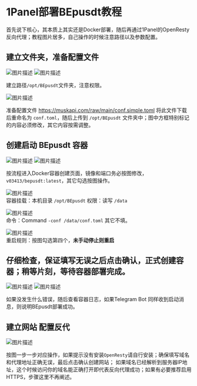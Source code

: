 # 1Panel部署BEpusdt教程

首先说下核心，其本质上其实还是Docker部署，随后再通过1Panel的OpenResty反向代理；教程图片居多，自己操作的时候注意路径以及参数配置。

## 建立文件夹，准备配置文件

![图片描述](./img/1.1.png)
![图片描述](./img/1.2.png)

建立路径`/opt/BEpusdt`文件夹，注意权限。

![图片描述](./img/1.3.png)

准备配置文件 https://muskapi.com/raw/main/conf.simple.toml 将此文件下载后重命名为 `conf.toml`，随后上传到
`/opt/BEpusdt` 文件夹中；图中方框特别标记的内容必须修改，其它内容按需调整。

## 创建启动 BEpusdt 容器

![图片描述](./img/2.1.png)
![图片描述](./img/2.2.png)

按流程进入Docker容器创建页面，镜像和端口务必按图修改，`v03413/bepusdt:latest`，其它勾选按图操作。

![图片描述](./img/2.3.png)  
容器挂载：本机目录 `/opt/BEpusdt` 权限：读写 `/data`

![图片描述](./img/2.4.png)  
命令：Command `-conf /data/conf.toml` 其它不填。

![图片描述](./img/2.5.png)  
重启规则：按图勾选第四个，**未手动停止则重启**

仔细检查，保证填写无误之后点击确认，正式创建容器；稍等片刻，等待容器部署完成。
--- 

![图片描述](./img/2.6.png)
![图片描述](./img/2.7.png)

如果没发生什么错误，随后查看容器日志，如果Telegram Bot 同样收到启动消息，则说明BEpusdt部署成功。

## 建立网站 配置反代

![图片描述](./img/3.1.png)

按图一步一步对应操作，如果提示没有安装`OpenResty`请自行安装；确保填写域名和代理地址正确无误，最后点击确认创建网站；
如果域名已经解析到服务器IP地址，这个时候访问你的域名能正确打开即代表反向代理成功；如果有必要推荐启用HTTPS，步骤这里不再阐述。